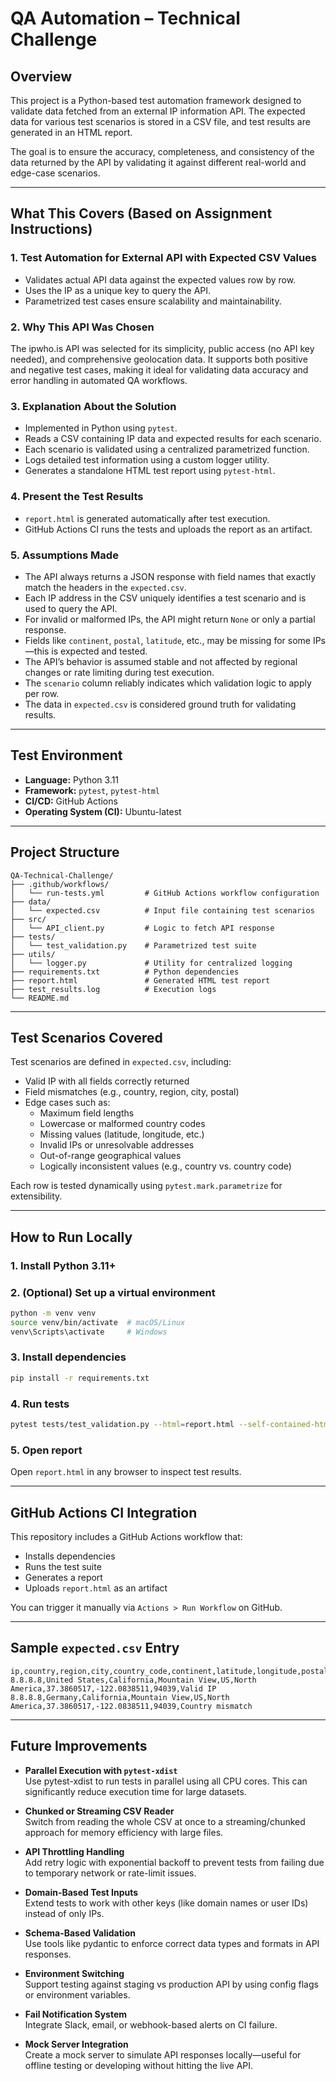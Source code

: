 
# QA Automation – Technical Challenge

## Overview
This project is a Python-based test automation framework designed to validate data fetched from an external IP information API. The expected data for various test scenarios is stored in a CSV file, and test results are generated in an HTML report.

The goal is to ensure the accuracy, completeness, and consistency of the data returned by the API by validating it against different real-world and edge-case scenarios.

---

## What This Covers (Based on Assignment Instructions)

### 1. Test Automation for External API with Expected CSV Values
- Validates actual API data against the expected values row by row.
- Uses the IP as a unique key to query the API.
- Parametrized test cases ensure scalability and maintainability.

### 2. Why This API Was Chosen

  The ipwho.is API was selected for its simplicity, public access (no API key needed), and comprehensive geolocation data. It supports both positive and negative test cases, making it ideal for validating data accuracy and error handling in automated QA workflows.

### 3. Explanation About the Solution
- Implemented in Python using `pytest`.
- Reads a CSV containing IP data and expected results for each scenario.
- Each scenario is validated using a centralized parametrized function.
- Logs detailed test information using a custom logger utility.
- Generates a standalone HTML test report using `pytest-html`.

### 4. Present the Test Results
- `report.html` is generated automatically after test execution.
- GitHub Actions CI runs the tests and uploads the report as an artifact.

### 5. Assumptions Made
- The API always returns a JSON response with field names that exactly match the headers in the `expected.csv`.
- Each IP address in the CSV uniquely identifies a test scenario and is used to query the API.
- For invalid or malformed IPs, the API might return `None` or only a partial response.
- Fields like `continent`, `postal`, `latitude`, etc., may be missing for some IPs—this is expected and tested.
- The API’s behavior is assumed stable and not affected by regional changes or rate limiting during test execution.
- The `scenario` column reliably indicates which validation logic to apply per row.
- The data in `expected.csv` is considered ground truth for validating results.

---

## Test Environment
- **Language:** Python 3.11
- **Framework:** `pytest`, `pytest-html`
- **CI/CD:** GitHub Actions
- **Operating System (CI):** Ubuntu-latest

---

## Project Structure
```
QA-Technical-Challenge/
├── .github/workflows/
│   └── run-tests.yml         # GitHub Actions workflow configuration
├── data/
│   └── expected.csv          # Input file containing test scenarios
├── src/
│   └── API_client.py         # Logic to fetch API response
├── tests/
│   └── test_validation.py    # Parametrized test suite
├── utils/
│   └── logger.py             # Utility for centralized logging
├── requirements.txt          # Python dependencies
├── report.html               # Generated HTML test report
├── test_results.log          # Execution logs
└── README.md
```

---

## Test Scenarios Covered
Test scenarios are defined in `expected.csv`, including:

- Valid IP with all fields correctly returned
- Field mismatches (e.g., country, region, city, postal)
- Edge cases such as:
  - Maximum field lengths
  - Lowercase or malformed country codes
  - Missing values (latitude, longitude, etc.)
  - Invalid IPs or unresolvable addresses
  - Out-of-range geographical values
  - Logically inconsistent values (e.g., country vs. country code)

Each row is tested dynamically using `pytest.mark.parametrize` for extensibility.

---

## How to Run Locally

### 1. Install Python 3.11+

### 2. (Optional) Set up a virtual environment
```bash
python -m venv venv
source venv/bin/activate  # macOS/Linux
venv\Scripts\activate     # Windows
```

### 3. Install dependencies
```bash
pip install -r requirements.txt
```

### 4. Run tests
```bash
pytest tests/test_validation.py --html=report.html --self-contained-html -v
```

### 5. Open report
Open `report.html` in any browser to inspect test results.

---

## GitHub Actions CI Integration
This repository includes a GitHub Actions workflow that:
- Installs dependencies
- Runs the test suite
- Generates a report
- Uploads `report.html` as an artifact

You can trigger it manually via `Actions > Run Workflow` on GitHub.

---

## Sample `expected.csv` Entry
```csv
ip,country,region,city,country_code,continent,latitude,longitude,postal,scenario
8.8.8.8,United States,California,Mountain View,US,North America,37.3860517,-122.0838511,94039,Valid IP
8.8.8.8,Germany,California,Mountain View,US,North America,37.3860517,-122.0838511,94039,Country mismatch
```

---

## Future Improvements

- **Parallel Execution with `pytest-xdist`**  
  Use pytest-xdist to run tests in parallel using all CPU cores. This can significantly reduce execution time for large datasets.

- **Chunked or Streaming CSV Reader**  
  Switch from reading the whole CSV at once to a streaming/chunked approach for memory efficiency with large files.

- **API Throttling Handling**  
  Add retry logic with exponential backoff to prevent tests from failing due to temporary network or rate-limit issues.

- **Domain-Based Test Inputs**  
  Extend tests to work with other keys (like domain names or user IDs) instead of only IPs.

- **Schema-Based Validation**  
  Use tools like pydantic to enforce correct data types and formats in API responses.

- **Environment Switching**  
  Support testing against staging vs production API by using config flags or environment variables.

- **Fail Notification System**  
  Integrate Slack, email, or webhook-based alerts on CI failure.

- **Mock Server Integration**  
  Create a mock server to simulate API responses locally—useful for offline testing or developing without hitting the live API.



